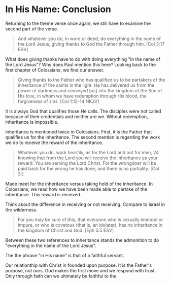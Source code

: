 In His Name: Conclusion
=======================

Returning to the theme verse once again, we still have to examine the second part of the verse.

> And whatever you do, in word or deed, do everything in the name of the Lord Jesus, giving thanks to God the Father through him. [Col 3:17 ESV]

What does giving thanks have to do with doing everything "in the name of the Lord Jesus"? Why does Paul mention this here? Looking back to the first chapter of Colossians, we find our answer.

> Giving thanks to the Father who has qualified us to be partakers of the inheritance of the saints in the light. He has delivered us from the power of darkness and conveyed [us] into the kingdom of the Son of His love, in whom we have redemption through His blood, the forgiveness of sins. [Col 1:12-14 NKJV]

It is always God that qualifies those He calls. The disciples were not called because of their credentials and neither are we. Wihout redemption, inheritance is impossible.

Inheritance is mentioned twice in Colossians. First, it is the Father that qualifies us for the inheritance. The second mention is regarding the work we do to receive the reward of the inheritance. 

> Whatever you do, work heartily, as for the Lord and not for men, 24 knowing that from the Lord you will receive the inheritance as your reward. You are serving the Lord Christ. For the wrongdoer will be paid back for the wrong he has done, and there is no partiality. [Col 3:]

Made meet for the inheritance versus taking hold of the inheritance.
In Colossians, we read how we have been made able to partake of the inheritance. This reward is received.

Think about the difference in receiving or not receiving. Compare to Israel in the wilderness.

> For you may be sure of this, that everyone who is sexually immoral or impure, or who is covetous (that is, an idolater), has no inheritance in the kingdom of Christ and God. [Eph 5:5 ESV]

Between these two references to inheritance stands the admonition to do "everything in the name of the Lord Jesus". 



The the phrase "in His name" is that of a faithful servant.


Our relationthip with Christ in founded upon purpose. It is the Father's purpose, not ours. God makes the first move and we respond with trust. Only through faith can we ultimately be faithful to the 
